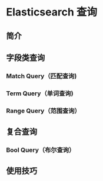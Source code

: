 # Elasticsearch 查询


## 简介


## 字段类查询

### Match Query（匹配查询)

### Term Query（单词查询)

### Range Query（范围查询）


## 复合查询

### Bool Query（布尔查询）


## 使用技巧